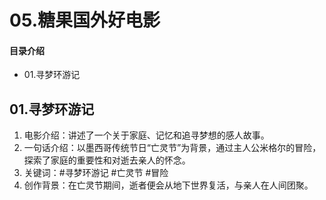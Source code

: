 # 05.糖果国外好电影
#### 目录介绍
- 01.寻梦环游记




## 01.寻梦环游记

1. 电影介绍：讲述了一个关于家庭、记忆和追寻梦想的感人故事。
2. 一句话介绍：以墨西哥传统节日“亡灵节”为背景，通过主人公米格尔的冒险，探索了家庭的重要性和对逝去亲人的怀念。
3. 关键词：#寻梦环游记 #亡灵节 #冒险
4. 创作背景：在亡灵节期间，逝者便会从地下世界复活，与亲人在人间团聚。





